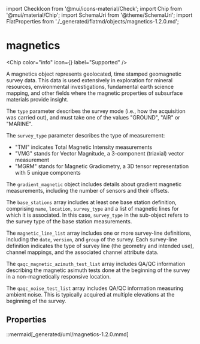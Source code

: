 import CheckIcon from '@mui/icons-material/Check';
import Chip from '@mui/material/Chip';
import SchemaUri from '@theme/SchemaUri';
import FlatProperties from './_generated/flatmd/objects/magnetics-1.2.0.md';

# magnetics

<Chip color="info" icon={<CheckIcon />} label="Supported" /><br />
<SchemaUri uri="schema/objects/magnetics/1.2.0/magnetics.schema.json" />

A magnetics object represents geolocated, time stamped geomagnetic survey data. This data is used extensively in exploration for mineral resources, environmental investigations, fundamental earth science mapping, and other fields where the magnetic properties of subsurface materials provide insight.

The `type` parameter describes the survey mode (i.e., how the acquisition was carried out), and must take one of the values "GROUND", "AIR" or "MARINE".

The `survey_type` parameter describes the type of measurement:

- "TMI" indicates Total Magnetic Intensity measurements
- "VMG" stands for Vector Magnitude, a 3-component (triaxial) vector measurement
- "MGRM" stands for Magnetic Gradiometry, a 3D tensor representation with 5 unique components

The `gradient_magnetic` object includes details about gradient magnetic measurements, including the number of sensors and their offsets.

The `base_stations` array includes at least one base station definition, comprising `name`, `location`, `survey_type` and a list of magnetic lines for which it is associated. In this case, `survey_type` in the sub-object refers to the survey type of the base station measurements.

The `magnetic_line_list` array includes one or more survey-line definitions, including the `date`, `version`, and `group` of the survey. Each survey-line definition indicates the type of survey line (the geometry and intended use), channel mappings, and the associated channel attribute data.

The `qaqc_magnetic_azimuth_test_list` array includes QA/QC information describing the magnetic asimuth tests done at the beginning of the survey in a non-magnetically responsive location.

The `qaqc_noise_test_list` array includes QA/QC information measuring ambient noise. This is typically acquired at multiple elevations at the beginning of the survey.

## Properties

<FlatProperties />

::mermaid[_generated/uml/magnetics-1.2.0.mmd]

